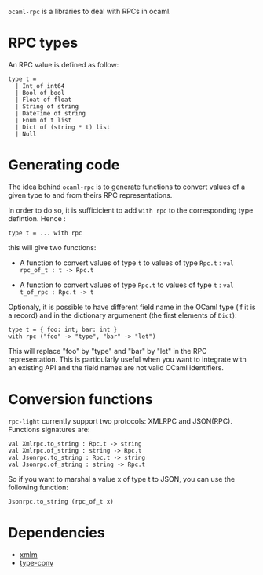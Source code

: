 `ocaml-rpc` is a libraries to deal with RPCs in ocaml.

# RPC types

An RPC value is defined as follow:

    type t =
      | Int of int64
      | Bool of bool
      | Float of float
      | String of string
      | DateTime of string
      | Enum of t list
      | Dict of (string * t) list
      | Null


# Generating code

The idea behind `ocaml-rpc` is to generate functions to convert values of a
given type to and from theirs RPC representations.

In order to do so, it is sufficicient to add `with rpc` to the
corresponding type defintion. Hence :

    type t = ... with rpc

this will give two functions:

* A function to convert values of type `t` to values of type `Rpc.t` :
  `val rpc_of_t : t -> Rpc.t`

* A function to convert values of type `Rpc.t` to values of type `t` :
  `val t_of_rpc : Rpc.t -> t`

Optionaly, it is possible to have different field name in the OCaml
type (if it is a record) and in the dictionary argumenent (the first
elements of `Dict`):

    type t = { foo: int; bar: int }
    with rpc ("foo" -> "type", "bar" -> "let")

This will replace "foo" by "type" and "bar" by "let" in the RPC 
representation. This is particularly useful when you want to integrate
with an existing API and the field names are not valid OCaml identifiers.

# Conversion functions

`rpc-light` currently support two protocols: XMLRPC and JSON(RPC). Functions signatures are:

    val Xmlrpc.to_string : Rpc.t -> string
    val Xmlrpc.of_string : string -> Rpc.t
    val Jsonrpc.to_string : Rpc.t -> string
    val Jsonrpc.of_string : string -> Rpc.t

So if you want to marshal a value x of type t to JSON, you can use the following function:

    Jsonrpc.to_string (rpc_of_t x)

# Dependencies

* [xmlm](http://erratique.ch/software/xmlm)
* [type-conv](http://hg.ocaml.info/release/type-conv)